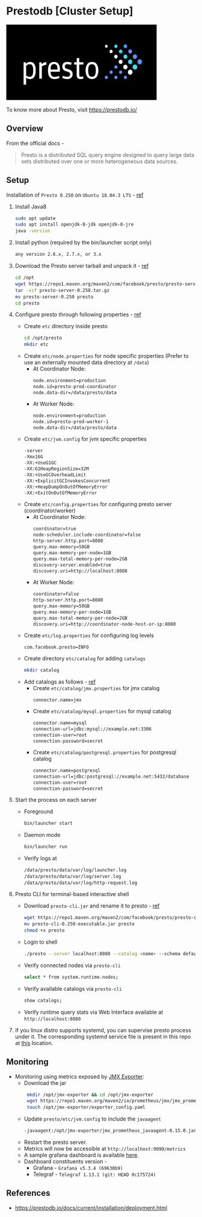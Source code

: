 # Prestodb [Cluster Setup]
<img src="https://github.com/abhishektripathi24/platform-setup/blob/master/prestodb/images/presto-logo.png" width="400" height="200"/>

To know more about Presto, visit https://prestodb.io/

## Overview
From the official docs -

> Presto is a distributed SQL query engine designed to query large data sets distributed over one or more heterogeneous data sources.

## Setup
Installation of `Presto 0.250` on `Ubuntu 18.04.3 LTS` - [ref](https://prestodb.io/docs/current/installation/deployment.html)

1. Install Java8
    ```bash
    sudo apt update
    sudo apt install openjdk-8-jdk openjdk-8-jre
    java -version
    ```

2. Install python (required by the bin/launcher script only)
    ```bash
    any version 2.6.x, 2.7.x, or 3.x
    ``` 

3. Download the Presto server tarball and unpack it - [ref](https://prestodb.io/download.html)
    ```bash
    cd /opt
    wget https://repo1.maven.org/maven2/com/facebook/presto/presto-server/0.250/presto-server-0.250.tar.gz
    tar -xzf presto-server-0.250.tar.gz
    mv presto-server-0.250 presto
    cd presto
    ```

4. Configure presto through following properties - [ref](https://prestodb.io/docs/current/installation/deployment.html)
    * Create `etc` directory inside presto
        ```bash
        cd /opt/presto
        mkdir etc
       ```
    * Create `etc/node.properties` for node specific properties (Prefer to use an externally mounted data directory at `/data`)
        * At Coordinator Node:
            ```properties
            node.environment=production
            node.id=presto-prod-coordinator
            node.data-dir=/data/presto/data
            ```
        * At Worker Node:
            ```properties
            node.environment=production
            node.id=presto-prod-worker-1
            node.data-dir=/data/presto/data
            ``` 
    * Create `etc/jvm.config` for jvm specific properties
        ```properties
        -server
        -Xmx16G
        -XX:+UseG1GC
        -XX:G1HeapRegionSize=32M
        -XX:+UseGCOverheadLimit
        -XX:+ExplicitGCInvokesConcurrent
        -XX:+HeapDumpOnOutOfMemoryError
        -XX:+ExitOnOutOfMemoryError
        ```
    * Create `etc/config.properties` for configuring presto server (coordinator/worker)
        * At Coordinator Node:
            ```properties
            coordinator=true
            node-scheduler.include-coordinator=false
            http-server.http.port=8080
            query.max-memory=50GB
            query.max-memory-per-node=1GB
            query.max-total-memory-per-node=2GB
            discovery-server.enabled=true
            discovery.uri=http://localhost:8080
            ```
        * At Worker Node:
            ```properties
            coordinator=false
            http-server.http.port=8080
            query.max-memory=50GB
            query.max-memory-per-node=1GB
            query.max-total-memory-per-node=2GB
            discovery.uri=http://coordinator-node-host-or-ip:8080
            ```
    * Create `etc/log.properties` for configuring log levels
        ```properties
        com.facebook.presto=INFO
        ```
    * Create directory `etc/catalog` for adding `catalogs`
        ```bash
        mkdir catalog
        ``` 
    * Add catalogs as follows - [ref](https://prestodb.io/docs/current/connector.html)
        * Create `etc/catalog/jmx.properties` for jmx catalog
            ```properties
            connector.name=jmx
            ```
        * Create `etc/catalog/mysql.properties` for mysql catalog
            ```properties
            connector.name=mysql
            connection-url=jdbc:mysql://example.net:3306
            connection-user=root
            connection-password=secret
            ```
        * Create `etc/catalog/postgresql.properties` for postgresql catalog
            ```properties
            connector.name=postgresql
            connection-url=jdbc:postgresql://example.net:5432/database
            connection-user=root
            connection-password=secret
            ```

5. Start the process on each server
    * Foreground
        ```bash
        bin/launcher start
        ```
    * Daemon mode
        ```bash
        bin/launcher run
        ```
    * Verify logs at
        ```bash
        /data/presto/data/var/log/launcher.log
        /data/presto/data/var/log/server.log
        /data/presto/data/var/log/http-request.log
        ```

6. Presto CLI for terminal-based interactive shell
    * Download `presto-cli.jar` and rename it to presto - [ref](https://repo1.maven.org/maven2/com/facebook/presto/presto-cli/0.250/presto-cli-0.250-executable.jar) 
        ```bash
        wget https://repo1.maven.org/maven2/com/facebook/presto/presto-cli/0.250/presto-cli-0.250-executable.jar
        mv presto-cli-0.250-executable.jar presto
        chmod +x presto
        ``` 
    * Login to shell
        ```bash
        ./presto --server localhost:8080 --catalog <name> --schema default
        ```
    * Verify connected nodes via `presto-cli`
        ```bash
        select * from system.runtime.nodes;
        ```
    * Verify available catalogs via `presto-cli`
        ```bash
        show catalogs; 
        ```
    * Verify runtime query stats via Web Interface available at `http://localhost:8080`
       
7. If you linux distro supports systemd, you can supervise presto process under it. The corresponding systemd service file is present in this repo at [this](systemd) location.

## Monitoring
* Monitoring using metrics exposed by [JMX Exporter](https://github.com/prometheus/jmx_exporter):
    * Download the jar
        ```bash
         mkdir /opt/jmx-exporter && cd /opt/jmx-exporter 
         wget https://repo1.maven.org/maven2/io/prometheus/jmx/jmx_prometheus_javaagent/0.15.0/jmx_prometheus_javaagent-0.15.0.jar
         touch /opt/jmx-exporter/exporter_config.yaml 
        ```
    * Update `presto/etc/jvm.config` to include the `javaagent`
        ```bash
        -javaagent:/opt/jmx-exporter/jmx_prometheus_javaagent-0.15.0.jar=9090:/opt/jmx-exporter/exporter_config.yaml 
        ```
    * Restart the presto server.
    * Metrics will now be accessible at `http://localhost:9090/metrics`
    * A sample grafana dashboard is available [here](monitoring).
    * Dashboard constituents version -
        * Grafana - `Grafana v5.3.4 (69630b9)`
        * Telegraf - `Telegraf 1.13.1 (git: HEAD 0c175724)`

## References
* https://prestodb.io/docs/current/installation/deployment.html